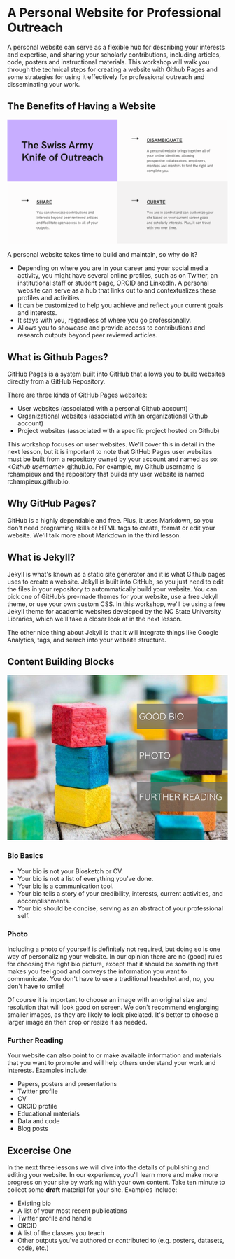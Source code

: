 # A Personal Website for Professional Outreach
A personal website can serve as a flexible hub for describing your interests and expertise, and sharing your scholarly contributions, including articles, code, posters and instructional materials.  This workshop will walk you through the technical steps for creating a website with Github Pages and some strategies for using it effectively for professional outreach and disseminating your work.

## The Benefits of Having a Website
![Disambiguate, Share and Curate](../images/website_benefits.png)

A personal website takes time to build and maintain, so why do it?

- Depending on where you are in your career and your social media activity, you might have several online profiles, such as on Twitter, an institutional staff or student page, ORCID and LinkedIn.  A personal website can serve as a hub that links out to and contextualizes these profiles and activities.
- It can be customized to help you achieve and reflect your current goals and interests.  
- It stays with you, regardless of where you go professionally.
- Allows you to showcase and provide access to contributions and research outputs beyond peer reviewed articles.

## What is Github Pages?
GitHub Pages is a system built into GitHub that allows you to build websites directly from a GitHub Repository.

There are three kinds of GitHub Pages websites:

- User websites (associated with a personal Github account)
- Organizational websites (associated with an organizational Github account)
- Project websites (associated with a specific project hosted on Github)

This workshop focuses on user websites.  We'll cover this in detail in the next lesson, but it is important to note that GitHub Pages user websites must be built from a repository owned by your account and named as so:  <*Github username*>.github.io.  For example, my Github username is rchampieux and the repository that builds my user website is named rchampieux.github.io.

## Why GitHub Pages?
GitHub is a highly dependable and free.  Plus, it uses Markdown, so you don't need programing skills or HTML tags to create, format or edit your website.  We'll talk more about Markdown in the third lesson.  

## What is Jekyll?
Jekyll is what's known as a static site generator and it is what Github pages uses to create a website.  Jekyll is built into GitHub, so you just need to edit the files in your repository to autommatically build your website.  You can pick one of GitHub’s pre-made themes for your website, use a free Jekyll theme, or use your own custom CSS.  In this workshop, we'll be using a free Jekyll theme for academic websites developed by the NC State University Libraries, which we'll take a closer look at in the next lesson.

The other nice thing about Jekyll is that it will integrate things like Google Analytics, tags, and search into your website structure.

## Content Building Blocks
![Building Blocks](../images/content.png)
### Bio Basics
- Your bio is not your Biosketch or CV.
- Your bio is not a list of everything you’ve done.
- Your bio is a communication tool.
- Your bio tells a story of your credibility, interests, current activities, and accomplishments.
- Your bio should be concise, serving as an abstract of your professional self.
### Photo
Including a photo of yourself is definitely not required, but doing so is one way of personalizing your website.  In our opinion there are no (good) rules for choosing the right bio picture, except that it should be something that makes you feel good and conveys the information you want to communicate. You don't have to use a traditional headshot and, no, you don't have to smile!

Of course it is important to choose an image with an original size and resolution that will look good on screen.  We don't recommend englarging smaller images, as they are likely to look pixelated.  It's better to choose a larger image an then crop or resize it as needed.
### Further Reading
Your website can also point to or make available information and materials that you want to promote and will help others understand your work and interests.  Examples include:
- Papers, posters and presentations
- Twitter profile
- CV
- ORCID profile
- Educational materials
- Data and code
- Blog posts
## Excercise One
In the next three lessons we will dive into the details of publishing and editing your website.  In our experience, you'll learn more and make more progress on your site by working with your own content.  Take ten minute to collect some **draft** material for your site.  Examples include:
- Existing bio
- A list of your most recent publications
- Twitter profile and handle
- ORCID
- A list of the classes you teach
- Other outputs you've authored or contributed to (e.g. posters, datasets, code, etc.)
